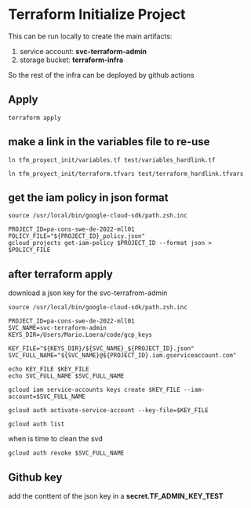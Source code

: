# Terraform Initialize Project
 This can be run locally to create the main artifacts:
 1. service account: **svc-terraform-admin**
 1. storage bucket: **terraform-infra**

So the rest of the infra can be deployed by github actions

## Apply

```
terraform apply
```

## make a link in the variables file to re-use
```
ln tfm_proyect_init/variables.tf test/variables_hardlink.tf

ln tfm_proyect_init/terraform.tfvars test/terraform_hardlink.tfvars
```

## get the iam policy in json format
```
source /usr/local/bin/google-cloud-sdk/path.zsh.inc

PROJECT_ID=pa-cons-swe-de-2022-mll01
POLICY_FILE="${PROJECT_ID}_policy.json"
gcloud projects get-iam-policy $PROJECT_ID --format json > $POLICY_FILE
```

## after terraform apply
download a json key for the svc-terrafrom-admin

```
source /usr/local/bin/google-cloud-sdk/path.zsh.inc

PROJECT_ID=pa-cons-swe-de-2022-mll01
SVC_NAME=svc-terraform-admin
KEYS_DIR=/Users/Mario.Loera/code/gcp_keys

KEY_FILE="${KEYS_DIR}/${SVC_NAME}_${PROJECT_ID}.json"
SVC_FULL_NAME="${SVC_NAME}@${PROJECT_ID}.iam.gserviceaccount.com"

echo KEY_FILE $KEY_FILE
echo SVC_FULL_NAME $SVC_FULL_NAME

gcloud iam service-accounts keys create $KEY_FILE --iam-account=$SVC_FULL_NAME

gcloud auth activate-service-account --key-file=$KEY_FILE

gcloud auth list

```

when is time to clean the svd
```
gcloud auth revoke $SVC_FULL_NAME
```

## Github key
add the conttent of the json key in a **secret.TF_ADMIN_KEY_TEST**
